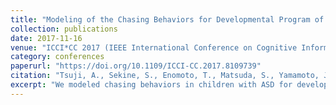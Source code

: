 ```yaml
---
title: "Modeling of the Chasing Behaviors for Developmental Program of Children with Autism Spectrum Disorders"
collection: publications
date: 2017-11-16
venue: "ICCI*CC 2017 (IEEE International Conference on Cognitive Informatics & Cognitive Computing)"
category: conferences
paperurl: "https://doi.org/10.1109/ICCI-CC.2017.8109739"
citation: "Tsuji, A., Sekine, S., Enomoto, T., Matsuda, S., Yamamoto, J., & Suzuki, K. (2017). Modeling of the chasing behaviors for developmental program of children with autism spectrum disorders. In Proceedings of ICCI*CC 2017 (pp. 115–120). IEEE. https://doi.org/10.1109/ICCI-CC.2017.8109739 [acceptance rate: 28.9%]"
excerpt: "We modeled chasing behaviors in children with ASD for developmental programs, providing design insights for interactive systems that simulate and scaffold social play."
---
```

